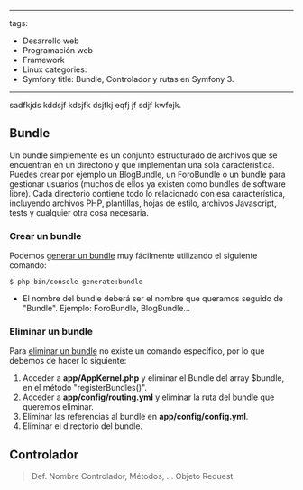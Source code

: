 
---
tags:
- Desarrollo web
- Programación web
- Framework
- Linux
categories:
- Symfony
title: Bundle, Controlador y rutas en Symfony 3.
---

sadfkjds kddsjf kdsjfk dsjfkj eqfj jf sdjf kwfejk.

## Bundle

Un bundle simplemente es un conjunto estructurado de archivos que se encuentran en un directorio y que implementan una sola característica. Puedes crear por ejemplo un BlogBundle, un ForoBundle o un bundle para gestionar usuarios (muchos de ellos ya existen como bundles de software libre). Cada directorio contiene todo lo relacionado con esa característica, incluyendo archivos PHP, plantillas, hojas de estilo, archivos Javascript, tests y cualquier otra cosa necesaria.

### Crear un bundle

Podemos [generar un bundle](https://symfony.com/doc/current/bundles.html#creating-a-bundle) muy fácilmente utilizando el siguiente comando:

``` shell
$ php bin/console generate:bundle
```
* El nombre del bundle deberá ser el nombre que queramos seguido de "Bundle". Ejemplo: ForoBundle, BlogBundle...

### Eliminar un bundle

Para [eliminar un bundle](http://symfony.com/doc/current/bundles/remove.html) no existe un comando específico, por lo que debemos de hacer lo siguiente:

1. Acceder a **app/AppKernel.php** y eliminar el Bundle del array $bundle, en el método "registerBundles()".
2. Acceder a **app/config/routing.yml** y eliminar la ruta del bundle que queremos eliminar.
3. Eliminar las referencias al bundle en **app/config/config.yml**.
4. Eliminar el directorio del bundle.

## Controlador

> Def.
> Nombre Controlador, Métodos, ...
> Objeto Request
